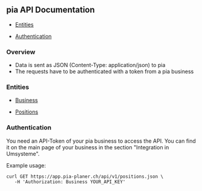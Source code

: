 ## pia API Documentation

- [Entities](#entities)

- [Authentication](#authentication)


### Overview

- Data is sent as JSON (Content-Type: application/json) to pia
- The requests have to be authenticated with a token from a pia business

### Entities

- [Business](business.md)

- [Positions](positions/positions.md)


### Authentication

You need an API-Token of your pia business to access the API. You can find it on the main page of your business in the section "Integration in Umsysteme". 

Example usage:

```
curl GET https://app.pia-planer.ch/api/v1/positions.json \
   -H 'Authorization: Business YOUR_API_KEY'
```
